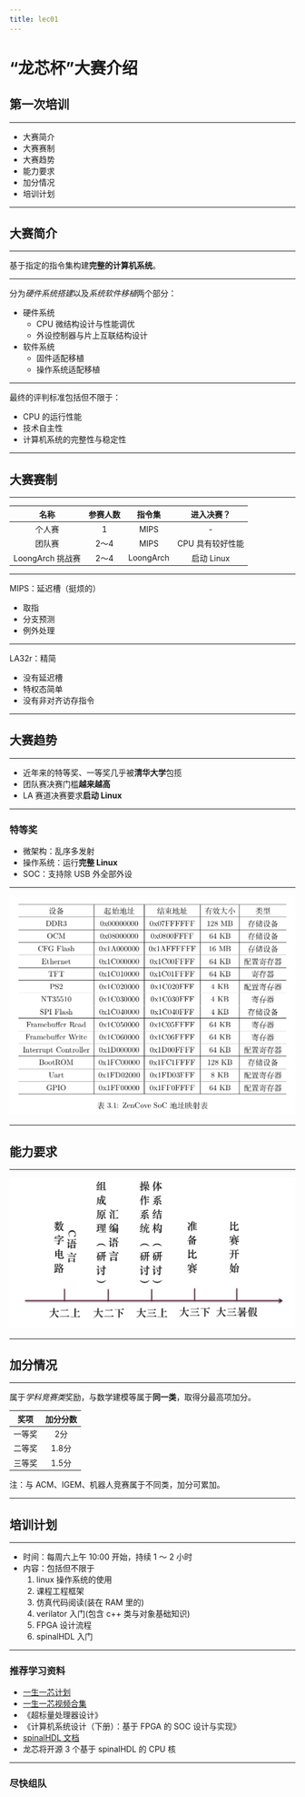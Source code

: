 ```yaml
---
title: lec01
---
```


# “龙芯杯”大赛介绍
## 第一次培训

---

- 大赛简介
- 大赛赛制
- 大赛趋势
- 能力要求
- 加分情况
- 培训计划

---

## 大赛简介

----

基于指定的指令集构建**完整的计算机系统**。

----

分为*硬件系统搭建*以及*系统软件移植*两个部分：

- 硬件系统
	- CPU 微结构设计与性能调优
	- 外设控制器与片上互联结构设计
- 软件系统
	- 固件适配移植
	- 操作系统适配移植

----

最终的评判标准包括但不限于：

+ CPU 的运行性能
+ 技术自主性
+ 计算机系统的完整性与稳定性

---

## 大赛赛制

----

|名称|参赛人数|指令集|进入决赛？|
|:---:|:---:|:---:|:---:|
|个人赛|1|MIPS|-|
|团队赛|2～4|MIPS|CPU 具有较好性能|
|LoongArch 挑战赛|2～4|LoongArch|启动 Linux|

----

MIPS：延迟槽（挺烦的）

+ 取指
+ 分支预测
+ 例外处理

----

LA32r：精简

+ 没有延迟槽
+ 特权态简单
+ 没有非对齐访存指令

---

## 大赛趋势

----

+ 近年来的特等奖、一等奖几乎被**清华大学**包揽
+ 团队赛决赛门槛**越来越高**
+ LA 赛道决赛要求**启动 Linux**

----

### 特等奖

+ 微架构：乱序多发射
+ 操作系统：运行**完整 Linux**
+ SOC：支持除 USB 外全部外设

----

![](./attachments/ZenCove-peripheral.png)

---

## 能力要求

----

![](./attachments/capability.png)

---

## 加分情况

----

属于*学科竞赛类*奖励，与数学建模等属于**同一类**，取得分最高项加分。

|奖项|加分分数|
|:---:|:---:|
|一等奖|2分|
|二等奖|1.8分|
|三等奖|1.5分|

注：与 ACM、IGEM、机器人竞赛属于不同类，加分可累加。

---

## 培训计划

----

+ 时间：每周六上午 10:00 开始，持续 1 ～ 2 小时
+ 内容：包括但不限于
  1. linux 操作系统的使用
  2. 课程工程框架
  3. 仿真代码阅读(装在 RAM 里的)
  4. verilator 入门(包含 c++ 类与对象基础知识)
  5. FPGA 设计流程
  6. spinalHDL 入门

----

### 推荐学习资料

+ [一生一芯计划](https://ysyx.oscc.cc/)
+ [一生一芯视频合集](https://space.bilibili.com/2107852263/channel/collectiondetail?sid=690279)
+ 《超标量处理器设计》
+ 《计算机系统设计（下册）：基于 FPGA 的 SOC 设计与实现》
+ [spinalHDL 文档](https://spinalhdl.github.io/SpinalDoc-RTD/master/index.html)
+ 龙芯将开源 3 个基于 spinalHDL 的 CPU 核

----

### 尽快组队
